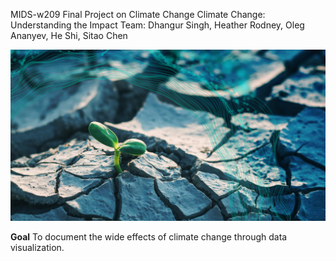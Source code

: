 MIDS-w209 Final Project on Climate Change
Climate Change: Understanding the Impact
Team: Dhangur Singh, Heather Rodney, Oleg Ananyev, He Shi, Sitao Chen

![mids_209_climate_change](https://github.com/heatherr89/mids_209_climate_change/blob/main/app/static/src/assets/img/Climate_change_pillars.jpeg)

**Goal**
To document the wide effects of climate change through data visualization.

